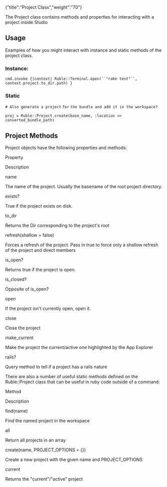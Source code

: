 {"title":"Project Class","weight":"70"} 

The Project class contains methods and properties for interacting with a project inside Studio

## Usage

Examples of how you might interact with instance and static methods of the project class.

### Instance:

`cmd.invoke {|context| Ruble::Terminal.open(``"rake test"``, context.project.to_dir.path) }`

### Static

`# Also generate a project` `for` `the bundle and add it in the workspace?`

`proj = Ruble::Project.create(base_name, :location => converted_bundle_path)`

## Project Methods

Project objects have the following properties and methods:

Property

Description

name

The name of the project. Usually the basename of the root project directory.

exists?

True if the project exists on disk.

to\_dir

Returns the Dir corresponding to the project's root

refresh(shallow = false)

Forces a refresh of the project. Pass in true to force only a shallow refresh of the project and direct members

is\_open?

Returns true if the project is open.

is\_closed?

Opposite of is\_open?

open

If the project isn't currently open, open it.

close

Close the project

make\_current

Make the project the current/active one highlighted by the App Explorer

rails?

Query method to tell if a project has a rails nature

There are also a number of useful static methods defined on the Ruble::Project class that can be useful in ruby code outside of a command:

Method

Description

find(name)

Find the named project in the workspace

all

Return all projects in an array

create(name, PROJECT\_OPTIONS = {})

Create a new project with the given name and PROJECT\_OPTIONS

current

Returns the "current"/"active" project